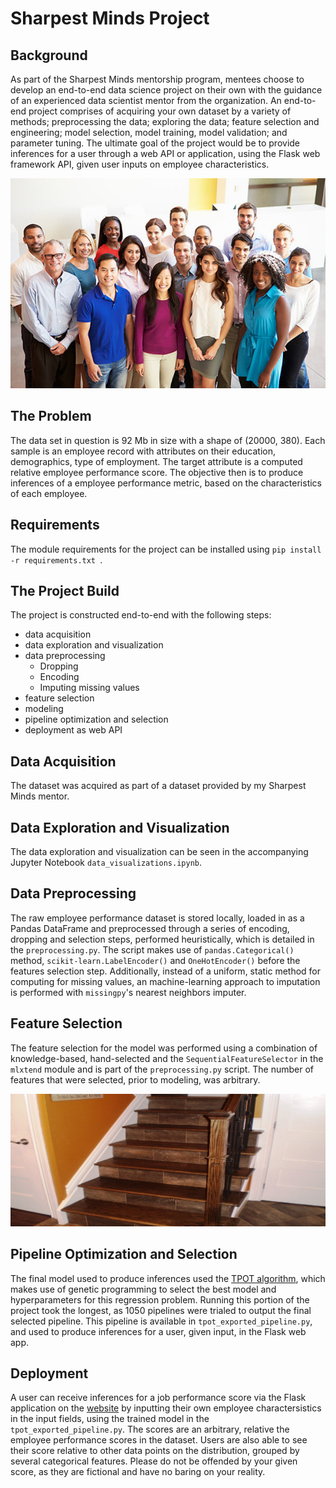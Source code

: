 # Sharpest Minds Project

## Background

As part of the Sharpest Minds mentorship program, mentees choose to develop an end-to-end data science project on their own with the guidance of an experienced data scientist mentor from the organization. An end-to-end project comprises of acquiring your own dataset by a variety of methods; preprocessing the data; exploring the data; feature selection and engineering; model selection, model training, model validation; and parameter tuning. The ultimate goal of the project would be to provide inferences for a user through a web API or application, using the Flask web framework API, given user inputs on employee characteristics.


![Employees, yay!](images/stock_image.jpg "Employees are having a good time.")

## The Problem

The data set in question is 92 Mb in size with a shape of (20000, 380). Each sample is an employee record with attributes on their education, demographics, type of employment. The target attribute is a computed relative employee performance score. The objective then is to produce inferences of a employee performance metric, based on the characteristics of each employee.

## Requirements

The module requirements for the project can be installed using ```pip install -r requirements.txt ```.

## The Project Build

The project is constructed end-to-end with the following steps:

* data acquisition
* data exploration and visualization
* data preprocessing
    * Dropping
    * Encoding
    * Imputing missing values
* feature selection
* modeling
* pipeline optimization and selection
* deployment as web API

## Data Acquisition

The dataset was acquired as part of a dataset provided by my Sharpest Minds mentor.

## Data Exploration and Visualization

The data exploration and visualization can be seen in the accompanying Jupyter Notebook ```data_visualizations.ipynb```. 

## Data Preprocessing

The raw employee performance dataset is stored locally, loaded in as a Pandas DataFrame and preprocessed through a series of encoding, dropping and selection steps, performed heuristically, which is detailed in the ```preprocessing.py```. The script makes use of `pandas.Categorical()` method, `scikit-learn.LabelEncoder()` and `OneHotEncoder()` before the features selection step. Additionally, instead of a uniform, static method for computing for missing values, an machine-learning approach to imputation is performed with ```missingpy```'s nearest neighbors imputer.

## Feature Selection

The feature selection for the model was performed using a combination of knowledge-based, hand-selected and the ```SequentialFeatureSelector``` in the ```mlxtend``` module and is part of the ```preprocessing.py``` script. The number of features that were selected, prior to modeling, was arbitrary. 

![Sequential feature selector](images/stairs_resized.jpeg "Selecting one feature at a time.")

## Pipeline Optimization and Selection

The final model used to produce inferences used the [TPOT algorithm](https://epistasislab.github.io/tpot/), which makes use of genetic programming to select the best model and hyperparameters for this regression problem. Running this portion of the project took the longest, as 1050 pipelines were trialed to output the final selected pipeline. This pipeline is available in ```tpot_exported_pipeline.py```, and used to produce inferences for a user, given input, in the Flask web app.

## Deployment

A user can receive inferences for a job performance score via the Flask application on the [website](sjhh-nguyen-d.github.io) by inputting their own employee charactersistics in the input fields, using the trained model in the ```tpot_exported_pipeline.py```. The scores are an arbitrary, relative the employee performance scores in the dataset. Users are also able to see their score relative to other data points on the distribution, grouped by several categorical features. Please do not be offended by your given score, as they are fictional and have no baring on your reality.
